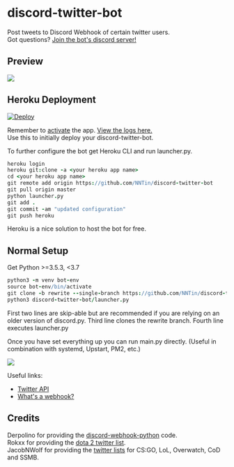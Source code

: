 # discord-twitter-bot
Post tweets to Discord Webhook of certain twitter users.  
Got questions? [Join the bot's discord server!](https://discord.gg/Dkg79tc)


## Preview

[![](img/gif.gif)](https://discord.gg/Dkg79tc)

## Heroku Deployment

[![Deploy](https://www.herokucdn.com/deploy/button.png)](https://heroku.com/deploy)

Remember to [activate](https://i.imgur.com/zOfa0Qm.png) the app. [View the logs here.](https://i.imgur.com/tWBoTuB.png)  
Use this to initially deploy your discord-twitter-bot.

To further configure the bot get Heroku CLI and run launcher.py.

```coffeescript
heroku login
heroku git:clone -a <your heroku app name>
cd <your heroku app name>
git remote add origin https://github.com/NNTin/discord-twitter-bot
git pull origin master
python launcher.py
git add .
git commit -am "updated configuration"
git push heroku
```

Heroku is a nice solution to host the bot for free.

## Normal Setup

Get Python >=3.5.3, <3.7

```coffeescript
python3 -m venv bot-env
source bot-env/bin/activate
git clone -b rewrite --single-branch https://github.com/NNTin/discord-twitter-bot.git
python3 discord-twitter-bot/launcher.py
```

First two lines are skip-able but are recommended if you are relying on an older version of discord.py.
Third line clones the rewrite branch. Fourth line executes launcher.py

Once you have set everything up you can run main.py directly. (Useful in combination with systemd, Upstart, PM2, etc.)

![](https://i.imgur.com/TdJahu9.png)

Useful links:
* [Twitter API](https://apps.twitter.com/)
* [What's a webhook?](https://support.discordapp.com/hc/en-us/articles/228383668-Intro-to-Webhooks)


## Credits
Derpolino for providing the [discord-webhook-python](https://github.com/Derpolino/discord-webhooks-python) code.  
Rokxx for providing the [dota 2 twitter list](https://twitter.com/rokxx/lists/dota-2/members).  
JacobNWolf for providing the [twitter lists](https://twitter.com/JacobNWolf/lists/) for CS:GO, LoL, Overwatch, CoD and SSMB.